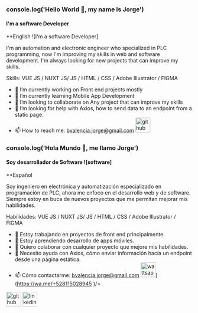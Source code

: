 ### console.log('Hello World 👋, my name is Jorge')
#### I'm a software Developer
**English
![I'm a software Developer]

I'm an automation and electronic engineer who specialized in PLC programming, now I'm improving my skills in web and software development. I'm always looking for new projects that can improve my skills.

Skills: VUE JS / NUXT JS/ JS / HTML / CSS / Adobe Illustrator / FIGMA

- 🔭 I’m currently working on Front end projects mostly 
- 🌱 I’m currently learning Mobile App Development 
- 👯 I’m looking to collaborate on Any project that can improve my skills 
- 🤔 I’m looking for help with Axios, how to send data to an endpoint from a static page.
- 📫 How to reach me: bvalencia.jorge@gmail.com  [<img src="https://img.icons8.com/color/48/000000/whatsapp--v3.png" alt='github' height='40'>](https://wa.me/+528115028945)

### console.log('Hola Mundo 👋, me llamo Jorge')
#### Soy desarrollador de Software ![software]
**Español


Soy ingeniero en electrónica y automatización especializado en programación de PLC, ahora me enfoco en el desarrollo web y de software. Siempre estoy en buca de nuevos proyectos que me permitan mejorar mis habilidades.

Habilidades: VUE JS / NUXT JS/ JS / HTML / CSS / Adobe Illustrator / FIGMA

- 🔭 Estoy trabajando en proyectos de front end principalmente. 
- 🌱 Estoy aprendiendo desarrollo de apps móviles.
- 👯 Quiero colaborar con cualquier proyecto que mejore mis habilidades.
- 🤔 Necesito ayuda con Axios, cómo enviar información hacía un endpoint desde una página estática. 
- 📫 Cómo contactarme: bvalencia.jorge@gmail.com <img src="https://img.icons8.com/color/48/000000/whatsapp--v3.png" alt='wattsapp' height='40'>](https://wa.me/+528115028945 )/>


[<img src='https://cdn.jsdelivr.net/npm/simple-icons@3.0.1/icons/github.svg' alt='github' height='40'>](https://github.com/jobarv)  [<img src='https://cdn.jsdelivr.net/npm/simple-icons@3.0.1/icons/linkedin.svg' alt='linkedin' height='40'>](https://www.linkedin.com/in//jobarv/) 

